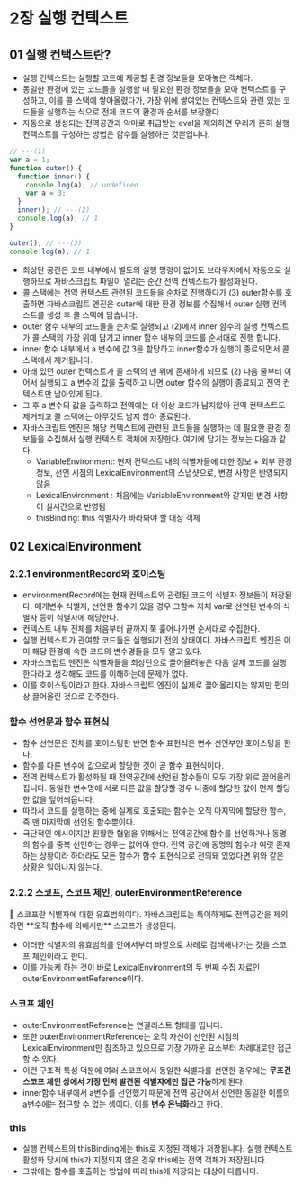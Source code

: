 # 2장 실행 컨텍스트

## 01 실행 컨택스트란?

- 실행 컨텍스트는 실행할 코드에 제공할 환경 정보들을 모아놓은 객체다.
- 동일한 환경에 있는 코드들을 실행할 때 필요한 환경 정보들을 모아 컨텍스트를 구성하고, 이를 콜 스택에 쌓아올렸다가, 가장 위에 쌓여있는 컨텍스트와 관련 있는 코드들을 실행하는 식으로 전체 코드의 환경과 순서를 보장한다.
- 자동으로 생성되는 전역공간과 악마로 취급받는 eval을 제외하면 우리가 흔히 실행 컨텍스트를 구성하는 방법은 함수를 실행하는 것뿐입니다.

```jsx
// ---(1)
var a = 1;
function outer() {
  function inner() {
    console.log(a); // undefined
    var a = 3;
  }
  inner(); // ---(2)
  console.log(a); // 1
}

outer(); // ---(3)
console.log(a); // 1
```

- 최상단 공간은 코드 내부에서 별도의 실행 명령이 없어도 브라우저에서 자동으로 실행하므로 자바스크립트 파일이 열리는 순간 전역 컨텍스트가 활성화된다.
- 콜 스택에는 전역 컨텍스트 관련된 코드들을 순차로 진행하다가 (3) outer함수를 호출하면 자바스크립트 엔진은 outer에 대한 환경 정보를 수집해서 outer 실행 컨텍스트를 생성 후 콜 스택에 담습니다.
- outer 함수 내부의 코드들을 순차로 실행되고 (2)에서 inner 함수의 실행 컨텍스트가 콜 스택의 가장 위에 담기고 inner 함수 내부의 코드를 순서대로 진행 합니다.
- inner 함수 내부에서 a 변수에 값 3을 할당하고 inner함수가 실행이 종료되면서 콜 스택에서 제거됩니다.
- 아래 있던 outer 컨텍스트가 콜 스택의 맨 위에 존재하게 되므로 (2) 다음 줄부터 이어서 실행되고 a 변수의 값을 출력하고 나면 outer 함수의 실행이 종료되고 전역 컨텍스트만 남아있게 된다.
- 그 후 a 변수의 값을 출력하고 전역에는 더 이상 코드가 남지않아 전역 컨텍스트도 제거되고 콜 스텍에는 아무것도 남지 않아 종료된다.
- 자바스크립트 엔진은 해당 컨텍스트에 관련된 코드들을 실행하는 데 필요한 환경 정보들을 수집해서 실행 컨텍스트 객체에 저장한다. 여기에 담기는 정보는 다음과 같다.
  - VariableEnvironment: 현재 컨텍스트 내의 식별자들에 대한 정보 + 외부 환경 정보, 선언 시점의 LexicalEnvironment의 스냅샷으로, 변경 사항은 반영되지 않음
  - LexicalEnvironment : 처음에는 VariableEnvironment와 같지만 변경 사항이 실시간으로 반영됨
  - thisBinding: this 식별자가 바라봐야 할 대상 객체

## 02 LexicalEnvironment

### 2.2.1 environmentRecord와 호이스팅

- environmentRecord에는 현재 컨텍스트와 관련된 코드의 식별자 정보들이 저장된다. 매개변수 식별자, 선언한 함수가 있을 경우 그함수 자체 var로 선언된 변수의 식별자 등이 식별자에 해당한다.
- 컨텍스트 내부 전체를 처음부터 끝까지 쭉 훑어나가면 순서대로 수집한다.
- 실행 컨텍스트가 관여할 코드들은 실행되기 전의 상태이다. 자바스크립트 엔진은 이미 해당 환경에 속한 코드의 변수명들을 모두 알고 있다.
- 자바스크립트 엔진은 식별자들을 최상단으로 끌어욜려놓은 다음 실제 코드를 실행한다라고 생각해도 코드를 이해하는데 문제가 없다.
- 이를 호이스팅이라고 한다. 자바스크립트 엔진이 실제로 끌어올리지는 않지만 편의상 끌어올린 것으로 간주한다.

### 함수 선언문과 함수 표현식

- 함수 선언문은 전체를 호이스팅한 반면 함수 표현식은 변수 선언부만 호이스팅을 한다.
- 함수를 다른 변수에 값으로써 할당한 것이 곧 함수 표현식이다.
- 전역 컨텍스트가 활성화될 때 전역공간에 선언된 함수들이 모두 가장 위로 끌어올려집니다. 동일한 변수명에 서로 다른 값을 할당할 경우 나중에 할당한 값이 먼저 할당한 값을 덮어씌웁니다.
- 따라서 코드를 실행하는 중에 실제로 호출되는 함수는 오직 마지막에 할당한 함수, 즉 맨 마지막에 선언된 함수뿐이다.
- 극단적인 예시이지만 원활한 협업을 위해서는 전역공간에 함수를 선언하거나 동명의 함수를 중복 선언하는 경우는 없어야 한다. 전역 공간에 동명의 함수가 여럿 존재하는 상황이라 하더라도 모든 함수가 함수 표현식으로 전의돼 있었다면 위와 같은 상황은 일어나지 않는다.

### 2.2.2 스코프, 스코프 체인, outerEnvironmentReference

<aside>
📌 스코프란 식별자에 대한 유효범위이다. 자바스크립트는 특이하게도 전역공간을 제외하면 **오직 함수에 의해서만** 스코프가 생성된다.

</aside>

- 이러한 식별자의 유효범의를 안에서부터 바깥으로 차례로 검색해나가는 것을 스코프 체인이라고 한다.
- 이를 가능케 하는 것이 바로 LexicalEnvironment의 두 번째 수집 자료인 outerEnvironmentReference이다.

### 스코프 체인

- outerEnvironmentReference는 연결리스트 형태를 띱니다.
- 또한 outerEnvironmentReference는 오직 자신이 선언된 시점의 LexicalEnvironment만 참조하고 있으므로 가장 가까운 요소부터 차례대로만 접근할 수 있다.
- 이런 구조적 특성 덕분에 여러 스코프에서 동일한 식별자를 선언한 경우에는 **무조건 스코프 체인 상에서 가장 먼저 발견된 식별자에만 접근 가능**하게 된다.
- inner함수 내부에서 a변수를 선언했기 때문에 전역 공간에서 선언한 동일한 이름의 a변수에는 접근할 수 없는 셈이다. 이를 **변수 은닉화**라고 한다.

### this

- 실행 컨텍스트의 thisBinding에는 this로 지정된 객체가 저장됩니다. 실행 컨텍스트 활성화 당시에 this가 지정되지 않은 경우 this에는 전역 객체가 저장됩니다.
- 그밖에는 함수를 호출하는 방법에 따라 this에 저장되는 대상이 다릅니다.
